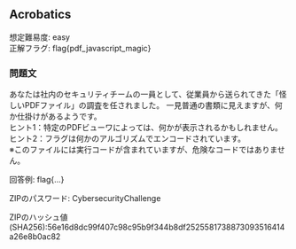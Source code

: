 ## Acrobatics
想定難易度: easy\
正解フラグ: flag{pdf_javascript_magic}

### 問題文
あなたは社内のセキュリティチームの一員として、従業員から送られてきた「怪しいPDFファイル」の調査を任されました。
一見普通の書類に見えますが、何か仕掛けがあるようです。\
ヒント1：特定のPDFビューワによっては、何かが表示されるかもしれません。\
ヒント2：フラグは何かのアルゴリズムでエンコードされています。\
※このファイルには実行コードが含まれていますが、危険なコードではありません。

回答例: flag{...}

ZIPのパスワード: CybersecurityChallenge

ZIPのハッシュ値(SHA256):56e16d8dc99f407c98c95b9f344b8df2525581738873093516414a26e8b0ac82